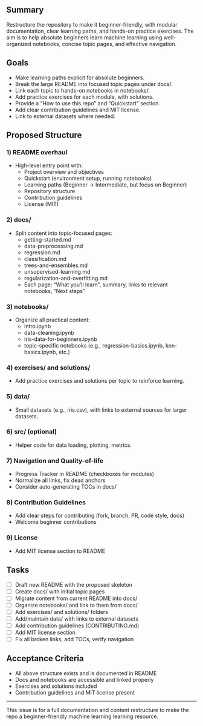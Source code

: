 ## Summary
Restructure the repository to make it beginner-friendly, with modular documentation, clear learning paths, and hands-on practice exercises. The aim is to help absolute beginners learn machine learning using well-organized notebooks, concise topic pages, and effective navigation.

## Goals
- Make learning paths explicit for absolute beginners.
- Break the large README into focused topic pages under docs/.
- Link each topic to hands-on notebooks in notebooks/.
- Add practice exercises for each module, with solutions.
- Provide a “How to use this repo” and “Quickstart” section.
- Add clear contribution guidelines and MIT license.
- Link to external datasets where needed.

## Proposed Structure

### 1) README overhaul
- High-level entry point with:
  - Project overview and objectives
  - Quickstart (environment setup, running notebooks)
  - Learning paths (Beginner → Intermediate, but focus on Beginner)
  - Repository structure
  - Contribution guidelines
  - License (MIT)

### 2) docs/
- Split content into topic-focused pages:
  - getting-started.md
  - data-preprocessing.md
  - regression.md
  - classification.md
  - trees-and-ensembles.md
  - unsupervised-learning.md
  - regularization-and-overfitting.md
  - Each page: “What you’ll learn”, summary, links to relevant notebooks, “Next steps”

### 3) notebooks/
- Organize all practical content:
  - intro.ipynb
  - data-cleaning.ipynb
  - iris-data-for-beginners.ipynb
  - topic-specific notebooks (e.g., regression-basics.ipynb, knn-basics.ipynb, etc.)

### 4) exercises/ and solutions/
- Add practice exercises and solutions per topic to reinforce learning.

### 5) data/
- Small datasets (e.g., iris.csv), with links to external sources for larger datasets.

### 6) src/ (optional)
- Helper code for data loading, plotting, metrics.

### 7) Navigation and Quality-of-life
- Progress Tracker in README (checkboxes for modules)
- Normalize all links, fix dead anchors
- Consider auto-generating TOCs in docs/

### 8) Contribution Guidelines
- Add clear steps for contributing (fork, branch, PR, code style, docs)
- Welcome beginner contributions

### 9) License
- Add MIT license section to README

## Tasks
- [ ] Draft new README with the proposed skeleton
- [ ] Create docs/ with initial topic pages
- [ ] Migrate content from current README into docs/
- [ ] Organize notebooks/ and link to them from docs/
- [ ] Add exercises/ and solutions/ folders
- [ ] Add/maintain data/ with links to external datasets
- [ ] Add contribution guidelines (CONTRIBUTING.md)
- [ ] Add MIT license section
- [ ] Fix all broken links, add TOCs, verify navigation

## Acceptance Criteria
- All above structure exists and is documented in README
- Docs and notebooks are accessible and linked properly
- Exercises and solutions included
- Contribution guidelines and MIT license present

---

This issue is for a full documentation and content restructure to make the repo a beginner-friendly machine learning learning resource.